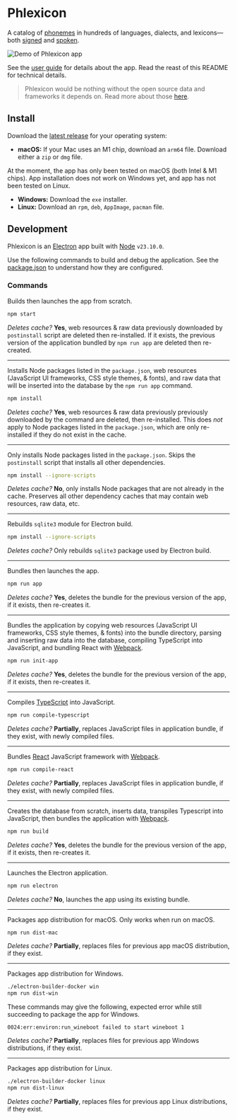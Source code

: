 # Phlexicon

A catalog of [phonemes](https://en.wikipedia.org/wiki/Phoneme) in hundreds of languages, dialects, and lexicons—both [signed](https://www.signwriting.org/about/) and [spoken](https://en.wikipedia.org/wiki/International_Phonetic_Alphabet).

![Demo of Phlexicon app](docs/demo.gif)

See the [user guide](https://mxskylar.github.io/phlexicon/) for details about the app.
Read the reast of this README for technical details.

> Phlexicon would be nothing without the open source data and frameworks it depends on.
> Read more about those [here](https://mxskylar.github.io/phlexicon/attribution).

## Install

Download the [latest release](https://github.com/mxskylar/phlexicon/releases/latest) for your operating system:

- **macOS:** If your Mac uses an M1 chip, download an `arm64` file. Download either a `zip` or `dmg` file.

At the moment, the app has only been tested on macOS (both Intel & M1 chips).
App installation does not work on Windows yet, and app has not been tested on Linux.

- **Windows:** Download the `exe` installer.
- **Linux:** Download an `rpm`, `deb`, `AppImage`, `pacman` file.

## Development

Phlexicon is an [Electron](https://www.electronjs.org/) app built with [Node](https://nodejs.org/) `v23.10.0`.

Use the following commands to build and debug the application. See the [package.json](package.json) to understand how they are configured.

### Commands

Builds then launches the app from scratch.

```bash
npm start
```

*Deletes cache?* **Yes**, web resources & raw data previously downloaded by `postinstall` script are deleted then re-installed. If it exists, the previous version of the application bundled by `npm run app` are deleted then re-created.

---

Installs Node packages listed in the `package.json`, web resources (JavaScript UI frameworks, CSS style themes, & fonts), and raw data that will be inserted into the database by the `npm run app` command.

```bash
npm install
```

*Deletes cache?* **Yes**, web resources & raw data previously previously downloaded by the command are deleted, then re-installed. This does *not* apply to Node packages listed in the `package.json`, which are only re-installed if they do not exist in the cache.

---

Only installs Node packages listed in the `package.json`. Skips the `postinstall` script that installs all other dependencies.

```bash
npm install --ignore-scripts
```

*Deletes cache?* **No**, only installs Node packages that are not already in the cache. Preserves all other dependency caches that may contain web resources, raw data, etc.

---

Rebuilds `sqlite3` module for Electron build.

```bash
npm install --ignore-scripts
```

*Deletes cache?* Only rebuilds `sqlite3` package used by Electron build.

---

Bundles then launches the app.

```bash
npm run app
```

*Deletes cache?* **Yes**, deletes the bundle for the previous version of the app, if it exists, then re-creates it.

---

Bundles the application by copying web resources (JavaScript UI frameworks, CSS style themes, & fonts)
into the bundle directory, parsing and inserting raw data into the database, compiling TypeScript into JavaScript,
and bundling React with [Webpack](https://webpack.js.org/).


```bash
npm run init-app
```

*Deletes cache?* **Yes**, deletes the bundle for the previous version of the app, if it exists, then re-creates it.

---

Compiles [TypeScript](https://www.typescriptlang.org/) into JavaScript.

```bash
npm run compile-typescript
```

*Deletes cache?* **Partially**, replaces JavaScript files in application bundle, if they exist, with newly compiled files.

---

Bundles [React](https://react.dev/) JavaScript framework with [Webpack](https://webpack.js.org/).

```bash
npm run compile-react
```

*Deletes cache?* **Partially**, replaces JavaScript files in application bundle, if they exist, with newly compiled files.

---

Creates the database from scratch, inserts data, transpiles Typescript into JavaScript, then bundles the application with [Webpack](https://webpack.js.org/).

```bash
npm run build
```

*Deletes cache?* **Yes**, deletes the bundle for the previous version of the app, if it exists, then re-creates it.

---

Launches the Electron application.

```bash
npm run electron
```

*Deletes cache?* **No**, launches the app using its existing bundle.

---

Packages app distribution for macOS. Only works when run on macOS.

```bash
npm run dist-mac
```

*Deletes cache?* **Partially**, replaces files for previous app macOS distribution, if they exist.

---

Packages app distribution for Windows.

```bash
./electron-builder-docker win
npm run dist-win
```

These commands may give the following, expected error while still succeeding to package the app for Windows.

```
0024:err:environ:run_wineboot failed to start wineboot 1
```

*Deletes cache?* **Partially**, replaces files for previous app Windows distributions, if they exist.

---

Packages app distribution for Linux.

```bash
./electron-builder-docker linux
npm run dist-linux
```

*Deletes cache?* **Partially**, replaces files for previous app Linux distributions, if they exist.